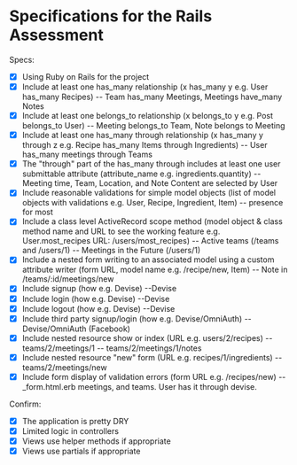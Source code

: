 # Specifications for the Rails Assessment

Specs:
- [x] Using Ruby on Rails for the project
- [x] Include at least one has_many relationship (x has_many y e.g. User has_many Recipes) 
-- Team has_many Meetings, Meetings have_many Notes 
- [x] Include at least one belongs_to relationship (x belongs_to y e.g. Post belongs_to User)
-- Meeting belongs_to Team, Note belongs to Meeting
- [x] Include at least one has_many through relationship (x has_many y through z e.g. Recipe has_many Items through Ingredients)
-- User has_many meetings through Teams
- [x] The "through" part of the has_many through includes at least one user submittable attribute (attribute_name e.g. ingredients.quantity)
-- Meeting time, Team, Location, and Note Content are selected by User
- [x] Include reasonable validations for simple model objects (list of model objects with validations e.g. User, Recipe, Ingredient, Item)
-- presence for most
- [x] Include a class level ActiveRecord scope method (model object & class method name and URL to see the working feature e.g. User.most_recipes URL: /users/most_recipes)
-- Active teams (/teams and /users/1)
-- Meetings in the Future (/users/1)
- [x] Include a nested form writing to an associated model using a custom attribute writer (form URL, model name e.g. /recipe/new, Item)
-- Note in /teams/:id/meetings/new
- [x] Include signup (how e.g. Devise)
--Devise
- [x] Include login (how e.g. Devise)
--Devise
- [x] Include logout (how e.g. Devise)
--Devise
- [x] Include third party signup/login (how e.g. Devise/OmniAuth)
--Devise/OmniAuth (Facebook)
- [x] Include nested resource show or index (URL e.g. users/2/recipes)
-- teams/2/meetings/1
-- teams/2/meetings/1/notes
- [x] Include nested resource "new" form (URL e.g. recipes/1/ingredients)
-- teams/2/meetings/new
- [x] Include form display of validation errors (form URL e.g. /recipes/new)
-- _form.html.erb meetings, and teams. User has it through devise.

Confirm:
- [x] The application is pretty DRY
- [x] Limited logic in controllers
- [x] Views use helper methods if appropriate
- [x] Views use partials if appropriate